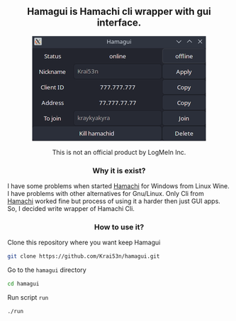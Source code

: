 <h2 align="center">
	Hamagui is 
	<a style="text-decoration:none" href="https://www.vpn.net">Hamachi</a>  
	cli wrapper with gui interface.
</h2>

<div align="center">

![Main window screenshot](screenshots/view.png)

</div>

<p align="center">
	This is not an official product by LogMeIn Inc.
</p>

<h3 align="center">
	Why it is exist?
</h3>

I have some problems when started [Hamachi](https://www.vpn.net) for Windows from Linux Wine. I have problems with 
other alternatives for Gnu/Linux. Only Cli from [Hamachi](https://www.vpn.net) worked fine but process 
of using it a harder then just GUI apps. So, I decided write wrapper of Hamachi Cli.

<h3 align="center">
	How to use it?
</h3>

Clone this repository where you want keep Hamagui

```sh
git clone https://github.com/Krai53n/hamagui.git
```

Go to the `hamagui` directory

```sh
cd hamagui
```

Run script `run`

```sh
./run
```
